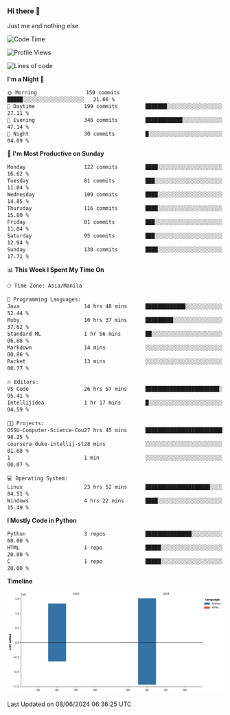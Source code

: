 ### Hi there 👋

Just me and nothing else


<!--START_SECTION:waka-->
![Code Time](http://img.shields.io/badge/Code%20Time-353%20hrs%2034%20mins-blue)

![Profile Views](http://img.shields.io/badge/Profile%20Views-16-blue)

![Lines of code](https://img.shields.io/badge/From%20Hello%20World%20I%27ve%20Written-2.8%20million%20lines%20of%20code-blue)

**I'm a Night 🦉** 

```text
🌞 Morning                159 commits         █████░░░░░░░░░░░░░░░░░░░░   21.66 % 
🌆 Daytime                199 commits         ███████░░░░░░░░░░░░░░░░░░   27.11 % 
🌃 Evening                346 commits         ████████████░░░░░░░░░░░░░   47.14 % 
🌙 Night                  30 commits          █░░░░░░░░░░░░░░░░░░░░░░░░   04.09 % 
```
📅 **I'm Most Productive on Sunday** 

```text
Monday                   122 commits         ████░░░░░░░░░░░░░░░░░░░░░   16.62 % 
Tuesday                  81 commits          ███░░░░░░░░░░░░░░░░░░░░░░   11.04 % 
Wednesday                109 commits         ████░░░░░░░░░░░░░░░░░░░░░   14.85 % 
Thursday                 116 commits         ████░░░░░░░░░░░░░░░░░░░░░   15.80 % 
Friday                   81 commits          ███░░░░░░░░░░░░░░░░░░░░░░   11.04 % 
Saturday                 95 commits          ███░░░░░░░░░░░░░░░░░░░░░░   12.94 % 
Sunday                   130 commits         ████░░░░░░░░░░░░░░░░░░░░░   17.71 % 
```


📊 **This Week I Spent My Time On** 

```text
🕑︎ Time Zone: Asia/Manila

💬 Programming Languages: 
Java                     14 hrs 48 mins      █████████████░░░░░░░░░░░░   52.44 % 
Ruby                     10 hrs 37 mins      █████████░░░░░░░░░░░░░░░░   37.62 % 
Standard ML              1 hr 56 mins        ██░░░░░░░░░░░░░░░░░░░░░░░   06.88 % 
Markdown                 14 mins             ░░░░░░░░░░░░░░░░░░░░░░░░░   00.86 % 
Racket                   13 mins             ░░░░░░░░░░░░░░░░░░░░░░░░░   00.77 % 

🔥 Editors: 
VS Code                  26 hrs 57 mins      ████████████████████████░   95.41 % 
Intellijidea             1 hr 17 mins        █░░░░░░░░░░░░░░░░░░░░░░░░   04.59 % 

🐱‍💻 Projects: 
OSSU-Computer-Science-Cou27 hrs 45 mins      █████████████████████████   98.25 % 
coursera-duke-intellij-st28 mins             ░░░░░░░░░░░░░░░░░░░░░░░░░   01.68 % 
1                        1 min               ░░░░░░░░░░░░░░░░░░░░░░░░░   00.07 % 

💻 Operating System: 
Linux                    23 hrs 52 mins      █████████████████████░░░░   84.51 % 
Windows                  4 hrs 22 mins       ████░░░░░░░░░░░░░░░░░░░░░   15.49 % 
```

**I Mostly Code in Python** 

```text
Python                   3 repos             ███████████████░░░░░░░░░░   60.00 % 
HTML                     1 repo              █████░░░░░░░░░░░░░░░░░░░░   20.00 % 
C                        1 repo              █████░░░░░░░░░░░░░░░░░░░░   20.00 % 
```



**Timeline**

![Lines of Code chart](https://raw.githubusercontent.com/brutist/brutist/main/assets/bar_graph.png)


 Last Updated on 08/06/2024 06:36:25 UTC
<!--END_SECTION:waka-->
